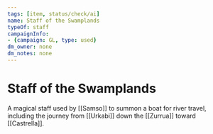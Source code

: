 ```yaml
---
tags: [item, status/check/ai]
name: Staff of the Swamplands
typeOf: staff
campaignInfo:
- {campaign: GL, type: used}
dm_owner: none
dm_notes: none
---
```

# Staff of the Swamplands

A magical staff used by [[Samso]] to summon a boat for river travel, including the journey from [[Urkabi]] down the [[Zurrua]] toward [[Castrella]].
